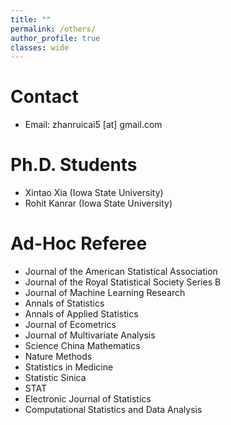```yaml
---
title: ""
permalink: /others/
author_profile: true
classes: wide
---
```


# Contact

- Email: zhanruicai5 [at] gmail.com

# Ph.D. Students

- Xintao Xia (Iowa State University)
- Rohit Kanrar (Iowa State University)

# Ad-Hoc Referee

- Journal of the American Statistical Association
- Journal of the Royal Statistical Society Series B
- Journal of Machine Learning Research
- Annals of Statistics
- Annals of Applied Statistics
- Journal of Ecometrics
- Journal of Multivariate Analysis
- Science China Mathematics
- Nature Methods
- Statistics in Medicine
- Statistic Sinica
- STAT
- Electronic Journal of Statistics
- Computational Statistics and Data Analysis
